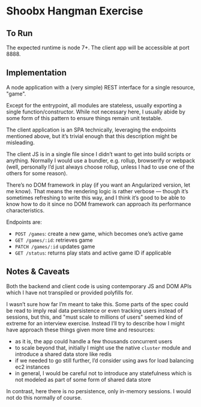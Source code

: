 # Shoobx Hangman Exercise

## To Run

The expected runtime is node 7+. The client app will be accessible at port 8888.

## Implementation

A node application with a (very simple) REST interface for a single resource,
"game".

Except for the entrypoint, all modules are stateless, usually exporting a single
function/constructor. While not necessary here, I usually abide by some form of
this pattern to ensure things remain unit testable.

The client application is an SPA technically, leveraging the endpoints mentioned
above, but it’s trivial enough that this description might be misleading.

The client JS is in a single file since I didn’t want to get into build scripts
or anything. Normally I would use a bundler, e.g. rollup, browserify or webpack
(well, personally I’d just always choose rollup, unless I had to use one of the
others for some reason).

There’s no DOM framework in play (if you want an Angularized version, let me
know). That means the rendering logic is rather verbose — though it’s sometimes
refreshing to write this way, and I think it’s good to be able to know how to
do it since no DOM framework can approach its performance characteristics.

Endpoints are:

- `POST /games`: create a new game, which becomes one’s active game
- `GET /games/:id`: retrieves game
- `PATCH /games/:id` updates game
- `GET /status`: returns play stats and active game ID if applicable

## Notes & Caveats

Both the backend and client code is using contemporary JS and DOM APIs which I
have not transpiled or provided polyfills for.

I wasn’t sure how far I’m meant to take this. Some parts of the spec could be
read to imply real data persistence or even tracking users instead of sessions,
but this, and "must scale to millions of users" seemed kind of extreme for an
interview exercise. Instead I’ll try to describe how I might have approach these
things given more time and resources:

- as it is, the app could handle a few thousands concurrent users
- to scale beyond that, initially I might use the native `cluster` module and
  introduce a shared data store like redis
- if we needed to go still further, I’d consider using aws for load balancing
  ec2 instances
- in general, I would be careful not to introduce any statefulness which is not
  modeled as part of some form of shared data store

In contrast, here there is no persistence, only in-memory sessions. I would not
do this normally of course.
